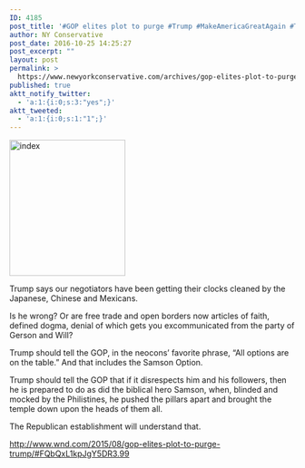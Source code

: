 ```yaml
---
ID: 4185
post_title: '#GOP elites plot to purge #Trump #MakeAmericaGreatAgain #TeamTrump #Trump2016'
author: NY Conservative
post_date: 2016-10-25 14:25:27
post_excerpt: ""
layout: post
permalink: >
  https://www.newyorkconservative.com/archives/gop-elites-plot-to-purge-trump-makeamericagreatagain-teamtrump-trump2016/
published: true
aktt_notify_twitter:
  - 'a:1:{i:0;s:3:"yes";}'
aktt_tweeted:
  - 'a:1:{i:0;s:1:"1";}'
---
```

<a href="https://www.newyorkconservative.com/wp-content/uploads/2015/06/index.jpeg"><img class="alignnone size-full wp-image-3200" src="https://www.newyorkconservative.com/wp-content/uploads/2015/06/index.jpeg" alt="index" width="204" height="240" /></a>
<div class="copy-paste-block">

Trump says our negotiators have been getting their clocks cleaned by the Japanese, Chinese and Mexicans.

Is he wrong? Or are free trade and open borders now articles of faith, defined dogma, denial of which gets you excommunicated from the party of Gerson and Will?

Trump should tell the GOP, in the neocons’ favorite phrase, “All options are on the table.” And that includes the Samson Option.

Trump should tell the GOP that if it disrespects him and his followers, then he is prepared to do as did the biblical hero Samson, when, blinded and mocked by the Philistines, he pushed the pillars apart and brought the temple down upon the heads of them all.

The Republican establishment will understand that.

<a href="http://www.wnd.com/2015/08/gop-elites-plot-to-purge-trump/#FQbQxL1kpJgY5DR3.99">http://www.wnd.com/2015/08/gop-elites-plot-to-purge-trump/#FQbQxL1kpJgY5DR3.99</a></div>
